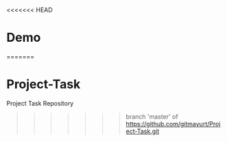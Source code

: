 <<<<<<< HEAD
# Demo
=======
# Project-Task
Project Task Repository
>>>>>>> branch 'master' of https://github.com/gitmayurt/Project-Task.git
